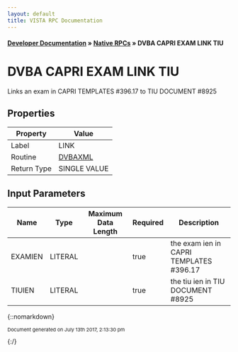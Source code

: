 ```yaml
---
layout: default
title: VISTA RPC Documentation
---
```


#### [Developer Documentation](../index) &#187; [Native RPCs](TableOfContents) &#187; DVBA CAPRI EXAM LINK TIU<br/>
# DVBA CAPRI EXAM LINK TIU

Links an exam in CAPRI TEMPLATES #396.17 to TIU DOCUMENT #8925

## Properties

Property | Value
--- | ---
Label | LINK
Routine | [DVBAXML](http://code.osehra.org/dox/Routine_DVBAXML_source.html)
Return Type | SINGLE VALUE


## Input Parameters

Name | Type | Maximum Data Length | Required | Description
--- | --- | --- | --- | ---
EXAMIEN | LITERAL |  | true | the exam ien in CAPRI TEMPLATES #396.17
TIUIEN | LITERAL |  | true | the tiu ien in TIU DOCUMENT #8925



{::nomarkdown} <br/><p style="font-size: 11px">Document generated on July 13th 2017, 2:13:30 pm</p>{:/}